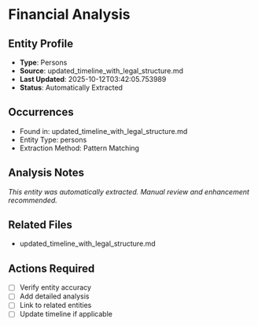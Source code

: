 # Financial Analysis

## Entity Profile
- **Type**: Persons
- **Source**: updated_timeline_with_legal_structure.md
- **Last Updated**: 2025-10-12T03:42:05.753989
- **Status**: Automatically Extracted

## Occurrences
- Found in: updated_timeline_with_legal_structure.md
- Entity Type: persons
- Extraction Method: Pattern Matching

## Analysis Notes
*This entity was automatically extracted. Manual review and enhancement recommended.*

## Related Files
- updated_timeline_with_legal_structure.md

## Actions Required
- [ ] Verify entity accuracy
- [ ] Add detailed analysis
- [ ] Link to related entities
- [ ] Update timeline if applicable
